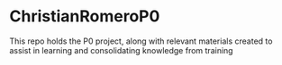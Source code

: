 # ChristianRomeroP0
This repo holds the P0 project, along with relevant materials created to assist in learning and consolidating knowledge from training
